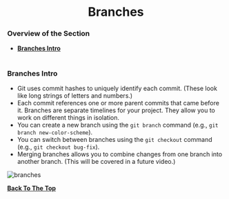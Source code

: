 <h1 align="center">Branches</h1>

### Overview of the Section
* **[Branches Intro](#branches)**

#
### <a name="branches">Branches Intro</a>

- Git uses commit hashes to uniquely identify each commit. (These look like long strings of letters and numbers.)
- Each commit references one or more parent commits that came before it.
Branches are separate timelines for your project. They allow you to work on different things in isolation.
- You can create a new branch using the ``git branch`` command (e.g., ``git branch new-color-scheme``).
- You can switch between branches using the ``git checkout`` command (e.g., ``git checkout bug-fix``).
- Merging branches allows you to combine changes from one branch into another branch. (This will be covered in a future video.)

![branches]()

**[Back To The Top](#Overview-of-the-Section)**
#

